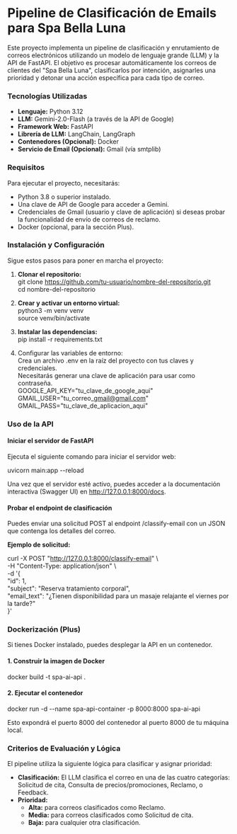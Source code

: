 # **Pipeline de Clasificación de Emails para Spa Bella Luna**

Este proyecto implementa un pipeline de clasificación y enrutamiento de correos electrónicos utilizando un modelo de lenguaje grande (LLM) y la API de FastAPI. El objetivo es procesar automáticamente los correos de clientes del "Spa Bella Luna", clasificarlos por intención, asignarles una prioridad y detonar una acción específica para cada tipo de correo.

### **Tecnologías Utilizadas**

* **Lenguaje:** Python 3.12 
* **LLM:** Gemini-2.0-Flash (a través de la API de Google)  
* **Framework Web:** FastAPI  
* **Librería de LLM:** LangChain, LangGraph  
* **Contenedores (Opcional):** Docker  
* **Servicio de Email (Opcional):** Gmail (vía smtplib)

### **Requisitos**

Para ejecutar el proyecto, necesitarás:

* Python 3.8 o superior instalado.  
* Una clave de API de Google para acceder a Gemini.  
* Credenciales de Gmail (usuario y clave de aplicación) si deseas probar la funcionalidad de envío de correos de reclamo.  
* Docker (opcional, para la sección Plus).

### **Instalación y Configuración**

Sigue estos pasos para poner en marcha el proyecto:

1. **Clonar el repositorio:**  
   git clone https://github.com/tu-usuario/nombre-del-repositorio.git  
   cd nombre-del-repositorio

2. **Crear y activar un entorno virtual:**  
   python3 \-m venv venv  
   source venv/bin/activate

3. **Instalar las dependencias:**  
   pip install \-r requirements.txt

4. Configurar las variables de entorno:  
   Crea un archivo .env en la raíz del proyecto con tus claves y credenciales.  
   Necesitarás generar una clave de aplicación para usar como contraseña.  
   GOOGLE\_API\_KEY="tu\_clave\_de\_google\_aqui"  
   GMAIL\_USER="tu\_correo\_gmail@gmail.com"  
   GMAIL\_PASS="tu\_clave\_de\_aplicacion\_aqui"

### **Uso de la API**

#### **Iniciar el servidor de FastAPI**

Ejecuta el siguiente comando para iniciar el servidor web:

uvicorn main:app \--reload

Una vez que el servidor esté activo, puedes acceder a la documentación interactiva (Swagger UI) en http://127.0.0.1:8000/docs.

#### **Probar el endpoint de clasificación**

Puedes enviar una solicitud POST al endpoint /classify-email con un JSON que contenga los detalles del correo.

**Ejemplo de solicitud:**

curl \-X POST "http://127.0.0.1:8000/classify-email" \\  
\-H "Content-Type: application/json" \\  
\-d '{  
  "id": 1,  
  "subject": "Reserva tratamiento corporal",  
  "email\_text": "¿Tienen disponibilidad para un masaje relajante el viernes por la tarde?"  
}'

### **Dockerización (Plus)**

Si tienes Docker instalado, puedes desplegar la API en un contenedor.

#### **1\. Construir la imagen de Docker**

docker build \-t spa-ai-api .

#### **2\. Ejecutar el contenedor**

docker run \-d \--name spa-api-container \-p 8000:8000 spa-ai-api

Esto expondrá el puerto 8000 del contenedor al puerto 8000 de tu máquina local.

### **Criterios de Evaluación y Lógica**

El pipeline utiliza la siguiente lógica para clasificar y asignar prioridad:

* **Clasificación:** El LLM clasifica el correo en una de las cuatro categorías: Solicitud de cita, Consulta de precios/promociones, Reclamo, o Feedback.  
* **Prioridad:**  
  * **Alta:** para correos clasificados como Reclamo.  
  * **Media:** para correos clasificados como Solicitud de cita.  
  * **Baja:** para cualquier otra clasificación.
